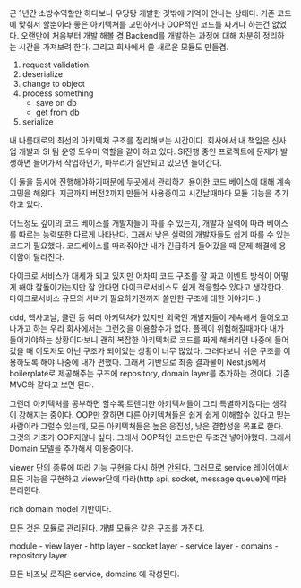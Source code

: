 근 1년간 소방수역할만 하다보니 우당탕 개발한 것밖에 기억이 안나는 상태다. 기존 코드에 맞춰서 할뿐이라 좋은 아키텍쳐를 고민하거나 OOP적인 코드를 짜거나 하는건 없었다. 오랜만에 처음부터 개발 해볼 겸 Backend를 개발하는 과정에 대해 차분히 정리하는 시간을 가져보려 한다. 그리고 회사에서 쓸 새로운 모듈도 만들겸.

1. request validation.
2. deserialize
3. change to object
4. process something
    - save on db
    - get from db
5. serialize


내 나름대로의 최선의 아키텍처 구조를 정리해보는 시간이다. 회사에서 내 책임은 신사업 개발과 SI 팀 운영 도우미 역할을 같이 하고 있다. SI진행 중인 프로젝트에 문제가 발생하면 들어가서 작업하던가, 마무리가 잘안되고 있으면 들어간다. 

이 둘을 동시에 진행해야하기때문에 두곳에서 관리하기 용이한 코드 베이스에 대해 계속 고민을 해왔다. 지금까지 버전2까지 만들어 사용중이고 시간날때마다 모듈 기능을 추가하고 있다. 

어느정도 깊이의 코드 베이스를 개발자들이 따를 수 있는지, 개발자 실력에 따라 베이스를 따르는 능력또한 다르게 나타난다. 그래서 낮은 실력의 개발자들도 쉽게 따를 수 있는 코드가 필요했다. 코드베이스를 따라줘야만 내가 긴급하게 들어갔을 때 문제 해결에 용이함이 달라진다. 

마이크로 서비스가 대세가 되고 있지만 어차피 코드 구조를 잘 짜고 이벤트 방식이 어떻게 해야 잘돌아가는지만 잘 안다면 마이크로서비스도 쉽게 적응할수 있다고 생각한다.
마이크로서비스 규모의 서버가 필요하기전까지 쓸만한 구조에 대한 이야기다.)

ddd, 헥사고날, 클린 등 여러 아키텍쳐가 있지만 외국인 개발자들이 계속해서 들어오고 나가고 하는 우리 회사에서는 그런것을 이용할수가 없다. 플젝이 위험해질때마다 내가 들어가야하는 상황이다보니 괜히 복잡한 아키텍처로 코드를 짜게 해버리면 나중에 들어갔을 때 이도저도 아닌 구조가 되어있는 상황이 너무 많았다. 그러다보니 쉬운 구조를 이용하도록 해야 나중에 내가 편했다. 그래서 기반으로 최종 결과물이 Nest.js에서 boilerplate로 제공해주는 구조에 repository, domain layer를 추가하는 것이다. 기존 MVC와 같다고 보면 된다.

그런데 아키텍처를 공부하면 할수록 트렌디한 아키텍쳐들이 그리 특별하지않다는 생각이 강해지는 중이다. OOP만 잘하면 다른 아키텍쳐들은 쉽게 쉽게 이해할수 있다고 믿는 사람이라 그럴수 있는데, 모든 아키텍쳐들은 높은 응집성, 낮은 결합성을 목표로 한다. 그것의 기초가 OOP지않나 싶다. 그래서 OOP적인 코드만은 무조건 넣어야했다. 그래서 Domain 모델을 추가해서 이용중이다. 

viewer 단의 종류에 따라 기능 구현을 다시 하면 안된다. 그러므로 service 레이어에서 모든 기능을 구현하고 viewer단에 따라(http api, socket, message queue)에 따라 분리한다.

rich domain model 기반이다.

모든 것은 모듈로 관리된다.
개별 모듈은 같은 구조를 가진다.

module
    - view layer
        - http layer
        - socket layer
    - service layer
    - domains
    - repository layer

모든 비즈닛 로직은 service, domains 에 작성된다.

